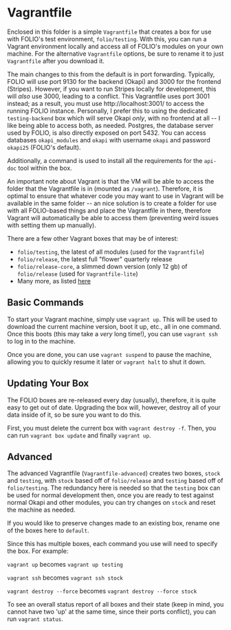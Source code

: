 # Vagrantfile

Enclosed in this folder is a simple `Vagrantfile` that creates a box for use with FOLIO's test
environment, `folio/testing`. With this, you can run a Vagrant environment locally and access all of
FOLIO's modules on your own machine. For the alternative `Vagrantfile` options, be sure to rename it
to just `Vagrantfile` after you download it.

The main changes to this from the default is in port forwarding. Typically, FOLIO will use port 9130
for the backend (Okapi) and 3000 for the frontend (Stripes). However, if you want to run Stripes
locally for development, this will _also_ use 3000, leading to a conflict. This Vagrantfile uses
port 3001 instead; as a result, you must use http://localhost:3001/ to access the running FOLIO
instance. Personally, I prefer this to using the dedicated `testing-backend` box which will serve
Okapi _only_, with no frontend at all -- I like being able to access both, as needed.  Postgres,
the database server used by FOLIO, is also directly exposed on port 5432. You can access databases
`okapi_modules` and `okapi` with username `okapi` and password `okapi25` (FOLIO's default).

Additionally, a command is used to install all the requirements for the `api-doc` tool within the
box.

An important note about Vagrant is that the VM will be able to access the folder that the
Vagrantfile is in (mounted as `/vagrant`). Therefore, it is optimal to ensure that whatever code
you may want to use in Vagrant will be available in the same folder -- an nice solution is to
create a folder for use with all FOLIO-based things and place the Vagrantfile in there, therefore
Vagrant will automatically be able to access them (preventing weird issues with setting them up
manually).

There are a few other Vagrant boxes that may be of interest:

- `folio/testing`, the latest of all modules (used for the `Vagrantfile`)
- `folio/release`, the latest full "flower" quarterly release
- `folio/release-core`, a slimmed down version (only 12 gb) of `folio/release` (used for
  `Vagrantfile-lite`)
- Many more, as listed [here](https://app.vagrantup.com/folio)

## Basic Commands

To start your Vagrant machine, simply use `vagrant up`. This will be used to download the current
machine version, boot it up, etc., all in one command. Once this boots (this may take a _very_ long
time!), you can use `vagrant ssh` to log in to the machine.

Once you are done, you can use `vagrant suspend` to pause the machine, allowing you to quickly
resume it later or `vagrant halt` to shut it down.

## Updating Your Box

The FOLIO boxes are re-released every day (usually), therefore, it is quite easy to get out of date.
Upgrading the box will, however, destroy all of your data inside of it, so be sure you want to do
this.

First, you must delete the current box with `vagrant destroy -f`. Then, you can run
`vagrant box update` and finally `vagrant up`.

## Advanced

The advanced Vagrantfile (`Vagrantfile-advanced`) creates two boxes, `stock` and `testing`, with
`stock` based off of `folio/release` and `testing` based off of `folio/testing`. The redundancy here
is needed so that the `testing` box can be used for normal development then, once you are ready to
test against normal Okapi and other modules, you can try changes on `stock` and reset the machine as
needed.

If you would like to preserve changes made to an existing box, rename one of the boxes here to
`default`.

Since this has multiple boxes, each command you use will need to specify the box. For example:

`vagrant up` becomes `vagrant up testing`

`vagrant ssh` becomes `vagrant ssh stock`

`vagrant destroy --force` becomes `vagrant destroy --force stock`

To see an overall status report of all boxes and their state (keep in mind, you cannot have two 'up'
at the same time, since their ports conflict), you can run `vagrant status`.

